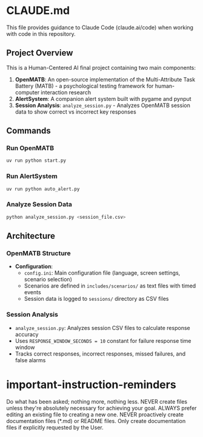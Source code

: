 # CLAUDE.md

This file provides guidance to Claude Code (claude.ai/code) when working with code in this repository.

## Project Overview

This is a Human-Centered AI final project containing two main components:

1. **OpenMATB**: An open-source implementation of the Multi-Attribute Task Battery (MATB) - a psychological testing framework for human-computer interaction research
2. **AlertSystem**: A companion alert system built with pygame and pynput
3. **Session Analysis**: `analyze_session.py` - Analyzes OpenMATB session data to show correct vs incorrect key responses

## Commands

### Run OpenMATB
```bash
uv run python start.py
```

### Run AlertSystem
```bash
uv run python auto_alert.py
```

### Analyze Session Data
```bash
python analyze_session.py <session_file.csv>
```

## Architecture

### OpenMATB Structure
- **Configuration**: 
  - `config.ini`: Main configuration file (language, screen settings, scenario selection)
  - Scenarios are defined in `includes/scenarios/` as text files with timed events
  - Session data is logged to `sessions/` directory as CSV files

### Session Analysis
- `analyze_session.py`: Analyzes session CSV files to calculate response accuracy
- Uses `RESPONSE_WINDOW_SECONDS = 10` constant for failure response time window
- Tracks correct responses, incorrect responses, missed failures, and false alarms

# important-instruction-reminders
Do what has been asked; nothing more, nothing less.
NEVER create files unless they're absolutely necessary for achieving your goal.
ALWAYS prefer editing an existing file to creating a new one.
NEVER proactively create documentation files (*.md) or README files. Only create documentation files if explicitly requested by the User.